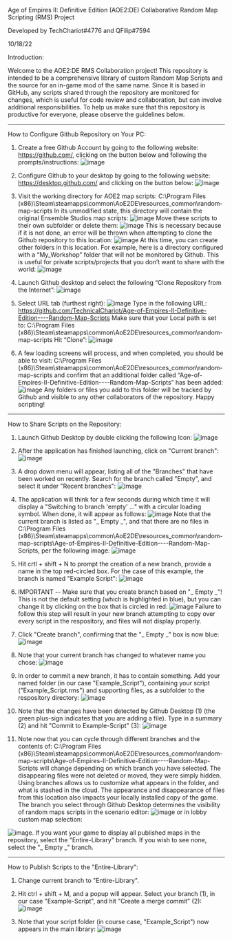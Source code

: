 Age of Empires II: Definitive Edition (AOE2:DE)
Collaborative Random Map Scripting (RMS) Project

Developed by TechChariot#4776 and QFilip#7594

10/18/22

Introduction:

Welcome to the AOE2:DE RMS Collaboration project! This repository is intended to be a comprehensive library of custom Random Map Scripts and the source for an in-game mod of the same name. Since it is based in GitHub, any scripts shared through the repository are monitored for changes, which is useful for code review and collaboration, but can involve additional responsibilities. To help us make sure that this repository is productive for everyone, please observe the guidelines below.



___________________________________________________________________________________________________________________________________________________________
How to Configure Github Repository on Your PC:

1) Create a free Github Account by going to the following website: https://github.com/, clicking on the button below and following the  prompts/instructions:
![image](https://user-images.githubusercontent.com/115369420/194990488-0ea840ee-bf04-4c92-a261-27658236f0cb.png)

2) Configure Github to your desktop by going to the following website: https://desktop.github.com/ and clicking on the button below:
![image](https://user-images.githubusercontent.com/115369420/194990520-1cbc95de-5c1d-4797-9a88-ccd5df84eebb.png)

3) Visit the working directory for AOE2 map scripts: C:\Program Files (x86)\Steam\steamapps\common\AoE2DE\resources_common\random-map-scripts
In its unmodified state, this directory will contain the original Ensemble Studios map scripts:
![image](https://user-images.githubusercontent.com/115369420/194990628-ddad0474-db8e-466c-9363-1116ea14971a.png)
Move these scripts to their own subfolder or delete them:
![image](https://user-images.githubusercontent.com/115369420/194990722-2f4b7907-fb7f-4294-a4c0-cd83ba10518f.png)
This is necessary because if it is not done, an error will be thrown when attempting to clone the Github repository to this location:
![image](https://user-images.githubusercontent.com/115369420/194990782-6b77ae3d-06e7-48cf-9cd6-609fa173c44f.png)
At this time, you can create other folders in this location. For example, here is a directory configured with a “My_Workshop” folder that will not be monitored by Github. This is useful for private scripts/projects that you don’t want to share with the world: 
![image](https://user-images.githubusercontent.com/115369420/194990849-53918569-bc76-4286-aa11-2d7da6ecffb9.png)

4) Launch Github desktop and select the following “Clone Repository from the Internet”:
![image](https://user-images.githubusercontent.com/115369420/194990918-7d129d19-210f-44ab-84da-dec0d58a61a7.png)

5) Select URL tab (furthest right):
![image](https://user-images.githubusercontent.com/115369420/194991629-52762be0-5041-495f-934e-f9ff5f8d6bb2.png)
Type in the following URL: https://github.com/TechnicalChariot/Age-of-Empires-II-Definitive-Edition----Random-Map-Scripts
Make sure that your Local path is set to: C:\Program Files (x86)\Steam\steamapps\common\AoE2DE\resources\_common\random-map-scripts 
Hit “Clone”:
![image](https://user-images.githubusercontent.com/115369420/194993244-b59f61aa-80eb-4619-accc-83f44185efda.png)

6) A few loading screens will process, and when completed, you should be able to visit:  C:\Program Files (x86)\Steam\steamapps\common\AoE2DE\resources_common\random-map-scripts and confirm that an additional folder called “Age-of-Empires-II-Definitive-Edition----Random-Map-Scripts” has been added:
![image](https://user-images.githubusercontent.com/115369420/194993716-a83da5d6-69d8-49f6-80fc-866a374c8484.png)
Any folders or files you add to this folder will be tracked by Github and visible to any other collaborators of the repository. Happy scripting!




____________________________________________________________________________________________________________________________________________________________
How to Share Scripts on the Repository:

1) Launch Github Desktop by double clicking the following Icon:
![image](https://user-images.githubusercontent.com/115369420/196481287-b050a3ef-8d29-4599-a82a-6641ebc3a92e.png)

2) After the application has finished launching, click on "Current branch":
![image](https://user-images.githubusercontent.com/115369420/196481872-98d197ab-d06b-44d5-a4ea-562adca6e40f.png)

3) A drop down menu will appear, listing all of the "Branches" that have been worked on recently. Search for the branch called "Empty", and select it under "Recent branches":
![image](https://user-images.githubusercontent.com/115369420/196481769-3a6443de-b1e2-4209-9b2a-750d8eb1325e.png)

4) The application will think for a few seconds during which time it will display a "Switching to branch 'empty' ..." with a circular loading symbol. When done, it will appear as follows:
![image](https://user-images.githubusercontent.com/115369420/196482096-98d6bcbc-b10d-401d-9ce5-1222fb3a5b2d.png)
Note that the current branch is listed as "_ Empty _", and that there are no files in C:\Program Files (x86)\Steam\steamapps\common\AoE2DE\resources\_common\random-map-scripts\Age-of-Empires-II-Definitive-Edition----Random-Map-Scripts, per the following image:
![image](https://user-images.githubusercontent.com/115369420/196483537-fbbc3760-01bd-482d-9bbe-2fd1b0c5ef79.png)

5) Hit crtl + shift + N to prompt the creation of a new branch, provide a name in the top red-circled box. For the case of this example, the branch is named "Example Script": 
![image](https://user-images.githubusercontent.com/115369420/196482414-10b64bf5-c38f-4220-87ca-816560a96cb9.png)

6) IMPORTANT -- Make sure that you create branch based on "_ Empty _"! This is not the default setting (which is highlighted in blue), but you can change it by clicking on the box that is circled in red:
![image](https://user-images.githubusercontent.com/115369420/196482656-2f9020a1-babf-4570-b118-41ffd80075de.png)
Failure to follow this step will result in your new branch attempting to copy over every script in the respository, and files will not display properly.

7) Click "Create branch", confirming that the "_ Empty _" box is now blue:
![image](https://user-images.githubusercontent.com/115369420/196482779-da333ddf-67c6-4884-81db-43951fe25282.png)

8) Note that your current branch has changed to whatever name you chose:
![image](https://user-images.githubusercontent.com/115369420/196482918-e6412c8d-8806-4f39-936d-08c5d1f65ac4.png)

9) In order to commit a new branch, it has to contain something. Add your named folder (in our case "Example_Script"), containing your script ("Example_Script.rms") and supporting files, as a subfolder to the respository directory:
![image](https://user-images.githubusercontent.com/115369420/196483013-a17a1b9a-c188-4580-8a84-a8c9eaeb4b38.png)

10) Note that the changes have been detected by Github Desktop (1) (the green plus-sign indicates that you are adding a file). Type in a summary (2) and hit "Commit to Example-Script" (3):
![image](https://user-images.githubusercontent.com/115369420/196483111-7336a6dc-7256-4c9a-9907-734772f03fda.png)

11) Note now that you can cycle through different branches and the contents of: C:\Program Files (x86)\Steam\steamapps\common\AoE2DE\resources\_common\random-map-scripts\Age-of-Empires-II-Definitive-Edition----Random-Map-Scripts will change depending on which branch you have selected. The disappearing files were not deleted or moved, they were simply hidden. Using branches allows us to customize what appears in the folder, and what is stashed in the cloud. The appearance and disappearance of files from this location also impacts your locally installed copy of the game. The branch you select through Github Desktop determines the visibility of random maps scripts in the scenario editor:
![image](https://user-images.githubusercontent.com/115369420/195188704-9df23df3-3f3d-45f6-8793-ebef0d36fb38.png) 
or in lobby custom map selection:

![image](https://user-images.githubusercontent.com/115369420/195189829-b59a3e71-a014-4c81-89aa-602594adca95.png). 
If you want your game to display all published maps in the repository, select the "Entire-Library" branch. If you wish to see none, select the "_ Empty _" branch. 




_____________________________________________________________________________________________________________________________________________________________
How to Publish Scripts to the "Entire-Library":

1) Change current branch to "Entire-Library".

2) Hit ctrl + shift + M, and a popup will appear. Select your branch (1), in our case "Example-Script", and hit "Create a merge commit" (2): 
![image](https://user-images.githubusercontent.com/115369420/196483354-108c22b0-672b-49b6-b1fb-ca25ccedb15b.png)

3) Note that your script folder (in course case, "Example_Script") now appears in the main library:
![image](https://user-images.githubusercontent.com/115369420/196483390-c4749401-4076-4616-8d32-fa1d410f054d.png)
